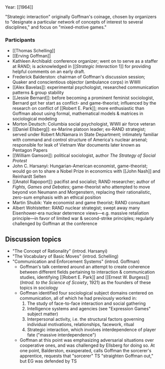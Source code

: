 Year: [[1964]]

"Strategic interaction" originally Goffman's coinage, chosen by organizers to "designate a particular network of concepts of interest to several disciplines," and focus on "mixed-motive games."

### Participants
- [[Thomas Schelling]]
- [[Erving Goffman]]
- Kathleen Archibald: conference organizer; went on to serve as a staffer at RAND; is acknowledged in [[_Strategic Interaction_ 1]] for providing helpful comments on an early draft.
- Frederick Balderston: chairman of Goffman's discussion session; Quaker and conscientious objector (ambulance corps) in WWII
- [[Alex Bavelas]]: experimental psychologist, researched communication patterns & group stability
- [[Jessie Bernard]]: before becoming a prominent feminist sociologist, Bernard got her start as conflict- and game-theorist; influenced by the research on conflict of [[Robert E. Park]]; more enthusiastic than Goffman about using formal, mathematical models & matrices in sociological modeling
- Morton Deutsch: Columbia social psychologist, WWII air force veteran
- [[Daniel Ellsberg]]: ex-Marine platoon leader; ex-RAND strategist; served under Robert McNamara in State Department; intimately familiar with command and control structure of America's nuclear arsenal; responsible for leak of Vietnam War documents later known as Pentagon Papers
- [[William Gamson]]: political sociologist, author _The Strategy of Social Protest_
- John C. Harsanyi: Hungarian-American economist, game-theorist; would go on to share a Nobel Prize in economics with [[John Nash]] and Reinhardt Selten
- [[Anatol Rapoport]]: pacifist and socialist; RAND researcher; author of _Fights, Games and Debates_; game-theorist who attempted to move beyond von Neumann and Morgenstern, replacing their rationalistic, zero-sum emphasis with an ethical position
- Martin Shubik: Yale economist and game theorist; RAND consultant
- Albert Wohlstetter: RAND nuclear strategist; swept away many Eisenhower-era nuclear deterrence views—e.g. massive retaliation principle—in favor of limited war & second-strike principles; regularly challenged by Goffman at the conference

## Discussion topics
- "The Concept of Rationality" (introd. Harsanyi)
- "The Vocabulary of Basic Moves" (introd. Schelling)
- "Communication and Enforcement Systems" (introd. Goffman)
	- Goffman's talk centered around an attempt to create coherence between different fields pertaining to interaction & communication studies, identifying [[Robert E. Park]] and [[Ernest W. Burgess]] (_Introd. to the Science of Scoiety_, 1921) as the founders of these topics in sociology
	- Goffman identified four sociological subject domains centered on communication, all of which he had previously worked in:
		1. The study of face-to-face interaction and social gathering
		2. Intelligence systems and agencies (see "Expression Games" subject matter)
		3. Interpersonal activity, i.e. the structural factors governing individual motivations, relationships, facework, ritual
		4. Strategic interaction, which involves interdependence of player fate ("massive interdependence")
	- Goffman at this point was emphasizing adversarial situations over cooperative ones, and was challenged by Ellsberg for doing so. At one point, Balderston, exasperated, calls Goffman the sorcerer's apprentice, requests that "sorcerer" TS "straighten Goffman out," but EG was defended by TS